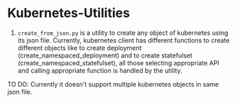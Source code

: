 # Kubernetes-Utilities

1. `create_from_json.py` is a utility to create any object of kubernetes using its json file. Currently, kubernetes client has different functions to create different objects like to create deployment (create_namespaced_deployment) and to create statefulset (create_namespaced_statefulset), all those selecting appropriate API and calling appropriate function is handled by the utility.

TO DO: Currently it doesn't support multiple kubernetes objects in same json file.
